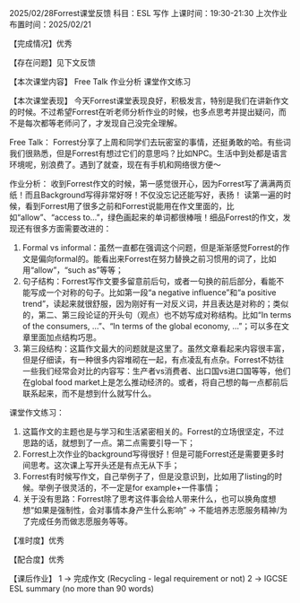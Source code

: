 2025/02/28Forrest课堂反馈
科目：ESL 写作
上课时间：19:30-21:30
上次作业布置时间：2025/02/21

【完成情况】优秀

【存在问题】见下文反馈

【本次课堂内容】
Free Talk
作业分析
课堂作文练习

【本次课堂表现】
今天Forrest课堂表现良好，积极发言，特别是我们在讲新作文的时候。不过希望Forrest在听老师分析作业的时候，也多点思考并提出疑问，而不是每次都等老师问了，才发现自己没完全理解。

Free Talk：
Forrest分享了上周和同学们去玩密室的事情，还挺勇敢的哈。有些词我们很熟悉，但是Forrest有想过它们的意思吗？比如NPC。生活中到处都是语言环境呢，别浪费了。遇到了就查，现在有手机和网络很方便～

作业分析：
收到Forrest作文的时候，第一感觉很开心，因为Forrest写了满满两页纸！而且Background写得非常好呀！不仅没忘记还能写好，表扬！
读第一遍的时候，看到Forrest用了很多之前和Forrest说能用在作文里面的，比如“allow”、“access to…”，绿色画起来的单词都很棒哦！细品Forrest的作文，发现还有很多方面需要改进的：
1. Formal vs informal：虽然一直都在强调这个问题，但是渐渐感觉Forrest的作文是偏向formal的。能看出来Forrest在努力替换之前习惯用的词了，比如用“allow”，“such as”等等；
2. 句子结构：Forrest写作文要多留意前后句，或者一句换的前后部分，看能不能写成一个对称的句子。比如第一段“a negative influence”和“a positive trend”，读起来就很舒服，因为刚好有一对反义词，并且表达是对称的；类似的，第二、第三段论证的开头句（观点）也不妨写成对称结构。比如“In terms of the consumers, …”、“In terms of the global economy, …”；可以多在文章里面加点结构巧思。
3. 第三段结构：这篇作文最大的问题就是这里了。虽然文章看起来内容很丰富，但是仔细读，有一种很多内容堆砌在一起，有点凌乱有点杂。Forrest不妨往一些我们经常会对比的内容写：生产者vs消费者、出口国vs进口国等等，他们在global food market上是怎么推动经济的。或者，将自己想的每一点都前后联系起来，而不是想到什么就写什么。

课堂作文练习：
1. 这篇作文的主题也是与学习和生活紧密相关的。Forrest的立场很坚定，不过思路的话，就想到了一点。第二点需要引导一下；
2. Forrest上次作业的background写得很好！但是可能Forrest还是需要更多时间思考。这次课上写开头还是有点无从下手；
3. Forrest有时候写作文，自己举例子了，但是没意识到，比如用了listing的时候。举例子很灵活的，不一定是for example+一件事情；
4. 关于没有思路：Forrest除了思考这件事会给人带来什么，也可以换角度想想“如果是强制性，会对事情本身产生什么影响” -> 不能培养志愿服务精神/为了完成任务而做志愿服务等等。

【准时度】优秀

【配合度】优秀

【课后作业】
1 -> 完成作文 (Recycling - legal requirement or not)
2 -> IGCSE ESL summary (no more than 90 words)
